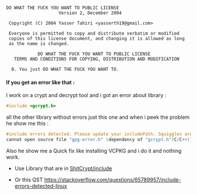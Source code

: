 ```
DO WHAT THE FUCK YOU WANT TO PUBLIC LICENSE 
                    Version 2, December 2004 

 Copyright (C) 2004 Yasser Tahiri <yasserth19@gmail.com> 

 Everyone is permitted to copy and distribute verbatim or modified 
 copies of this license document, and changing it is allowed as long 
 as the name is changed. 

            DO WHAT THE FUCK YOU WANT TO PUBLIC LICENSE 
   TERMS AND CONDITIONS FOR COPYING, DISTRIBUTION AND MODIFICATION 

  0. You just DO WHAT THE FUCK YOU WANT TO.
```

<h4> If you get an error like that :</h4>

I work on a crypt and decrypt tool and i got an error about library :
```C
#include <gcrypt.h>
```
all the other library without errors just this one and when i peek the problem he show me this :
```C
#include errors detected. Please update your includePath. Squiggles are disabled for this translation unit.C/C++(1696)
cannot open source file "gpg-error.h" (dependency of "gcrypt.h")C/C++(1696)
```
Also he show me a Quick fix like installing VCPKG and i do it and nothing work.

- Use Library that are in [ShitCrypt/include](https://github.com/yezz123/ShitCrypt/tree/main/include)

- Or this QST https://stackoverflow.com/questions/65789957/include-errors-detected-linux
